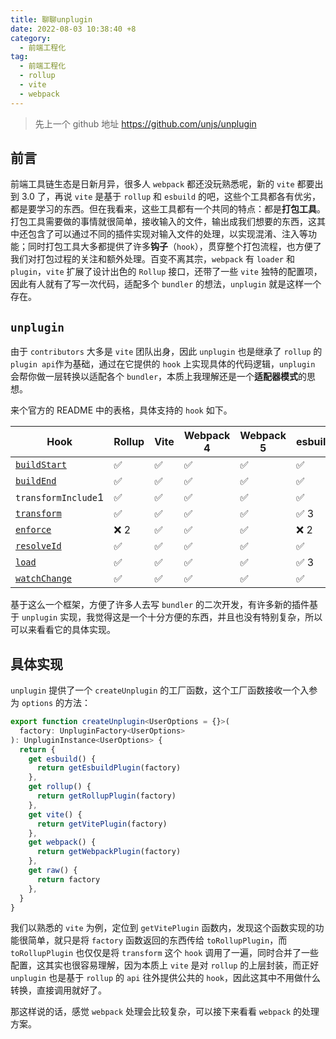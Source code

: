 ```yaml
---
title: 聊聊unplugin
date: 2022-08-03 10:38:40 +8
category:
  - 前端工程化
tag:
  - 前端工程化
  - rollup
  - vite
  - webpack
---
```


> 先上一个 github 地址 https://github.com/unjs/unplugin

## 前言

前端工具链生态是日新月异，很多人 `webpack` 都还没玩熟悉呢，新的 `vite` 都要出到 3.0 了，再说 `vite` 是基于 `rollup` 和 `esbuild` 的吧，这些个工具都各有优劣，都是要学习的东西。但在我看来，这些工具都有一个共同的特点：都是**打包工具**。打包工具需要做的事情就很简单，接收输入的文件，输出成我们想要的东西，这其中还包含了可以通过不同的插件实现对输入文件的处理，以实现混淆、注入等功能；同时打包工具大多都提供了许多**钩子**（`hook`），贯穿整个打包流程，也方便了我们对打包过程的关注和额外处理。百变不离其宗，`webpack` 有 `loader` 和 `plugin`，`vite` 扩展了设计出色的 `Rollup` 接口，还带了一些 `vite` 独特的配置项，因此有人就有了写一次代码，适配多个 `bundler` 的想法，`unplugin` 就是这样一个存在。

## `unplugin`

由于 `contributors` 大多是 `vite` 团队出身，因此 `unplugin` 也是继承了 `rollup` 的 `plugin api`作为基础，通过在它提供的 `hook` 上实现具体的代码逻辑，`unplugin` 会帮你做一层转换以适配各个 `bundler`，本质上我理解还是一个**适配器模式**的思想。

来个官方的 README 中的表格，具体支持的 `hook` 如下。

| Hook                                                        | Rollup | Vite | Webpack 4 | Webpack 5 | esbuild |
| ----------------------------------------------------------- | ------ | ---- | --------- | --------- | ------- |
| [`buildStart`](https://rollupjs.org/guide/en/#buildstart)   | ✅     | ✅   | ✅        | ✅        | ✅      |
| [`buildEnd`](https://rollupjs.org/guide/en/#buildend)       | ✅     | ✅   | ✅        | ✅        | ✅      |
| `transformInclude`1                                         | ✅     | ✅   | ✅        | ✅        | ✅      |
| [`transform`](https://rollupjs.org/guide/en/#transformers)  | ✅     | ✅   | ✅        | ✅        | ✅ 3    |
| [`enforce`](https://rollupjs.org/guide/en/#enforce)         | ❌ 2   | ✅   | ✅        | ✅        | ❌ 2    |
| [`resolveId`](https://rollupjs.org/guide/en/#resolveid)     | ✅     | ✅   | ✅        | ✅        | ✅      |
| [`load`](https://rollupjs.org/guide/en/#load)               | ✅     | ✅   | ✅        | ✅        | ✅ 3    |
| [`watchChange`](https://rollupjs.org/guide/en/#watchchange) | ✅     | ✅   | ✅        | ✅        | ✅      |

基于这么一个框架，方便了许多人去写 `bundler` 的二次开发，有许多新的插件基于 `unplugin` 实现，我觉得这是一个十分方便的东西，并且也没有特别复杂，所以可以来看看它的具体实现。

## 具体实现

`unplugin` 提供了一个 `createUnplugin` 的工厂函数，这个工厂函数接收一个入参为 `options` 的方法：

```typescript
export function createUnplugin<UserOptions = {}>(
  factory: UnpluginFactory<UserOptions>
): UnpluginInstance<UserOptions> {
  return {
    get esbuild() {
      return getEsbuildPlugin(factory)
    },
    get rollup() {
      return getRollupPlugin(factory)
    },
    get vite() {
      return getVitePlugin(factory)
    },
    get webpack() {
      return getWebpackPlugin(factory)
    },
    get raw() {
      return factory
    },
  }
}
```

我们以熟悉的 `vite` 为例，定位到 `getVitePlugin` 函数内，发现这个函数实现的功能很简单，就只是将 `factory` 函数返回的东西传给 `toRollupPlugin`，而 `toRollupPlugin` 也仅仅是将 `transform` 这个 `hook` 调用了一遍，同时合并了一些配置，这其实也很容易理解，因为本质上 `vite` 是对 `rollup` 的上层封装，而正好 `unplugin` 也是基于 `rollup` 的 `api` 往外提供公共的 `hook`，因此这其中不用做什么转换，直接调用就好了。

那这样说的话，感觉 `webpack` 处理会比较复杂，可以接下来看看 `webpack` 的处理方案。
